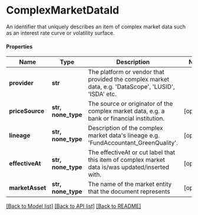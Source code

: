 # ComplexMarketDataId

An identifier that uniquely describes an item of complex market data such as an interest rate curve or volatility surface.

#### Properties
Name | Type | Description | Notes
------------ | ------------- | ------------- | -------------
**provider** | **str** | The platform or vendor that provided the complex market data, e.g. &#x27;DataScope&#x27;, &#x27;LUSID&#x27;, &#x27;ISDA&#x27; etc. | 
**priceSource** | **str, none_type** | The source or originator of the complex market data, e.g. a bank or financial institution. | [optional] 
**lineage** | **str, none_type** | Description of the complex market data&#x27;s lineage e.g. &#x27;FundAccountant_GreenQuality&#x27;. | [optional] 
**effectiveAt** | **str, none_type** | The effectiveAt or cut label that this item of complex market data is/was updated/inserted with. | [optional] 
**marketAsset** | **str, none_type** | The name of the market entity that the document represents | [optional] 

[[Back to Model list]](../README.md#documentation-for-models) [[Back to API list]](../README.md#documentation-for-api-endpoints) [[Back to README]](../README.md)

